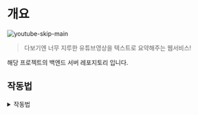 # 개요 
![youtube-skip-main](https://github.com/user-attachments/assets/da3fc582-3b61-4e04-9c43-4e3f6a0a12a9)
> 다보기엔 너무 지루한 유튜브영상을 텍스트로 요약해주는 웹서비스!

해당 프로젝트의 백엔드 서버 레포지토리 입니다.

## 작동법 
<details>
  <summary>작동법</summary>

  ### 라이브러리 설치 
  ```bash
 npm install #server 위치에서!

pip install #server/whisper_server 위치에서!
  ```
---
### 프론트 서버 시동

```bash
 npm start 
  ```

프론트 서버 시동시 3000의 포트로 서버 자동실행

[백엔드 서버 시동법](https://github.com/Dev-KUN-F/youtube-skip-server) 

</details>

